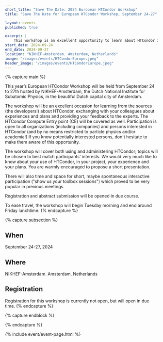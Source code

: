 ```yaml
---
short_title: "Save The Date: 2024 European HTCondor Workshop" 
title: "Save The Date for European HTCondor Workshop, September 24-27"

layout: events
published: true

excerpt: |
    This workshop is an excellent opportunity to learn about HTCondor in the beautiful Amsterdam. 
start_date: 2024-09-24
end_date: 2024-09-27
location: "NIKHEF-Amsterdam. Amsterdam, Netherlands"
image: "/images/events/HTCondorEurope.jpeg"
header_image: "/images/events/HTCondorEurope.jpeg"
---
```


{% capture main %}

This year’s European HTCondor Workshop will be held from September 24 to 27th hosted by NIKHEF-Amsterdam, the Dutch 
National Institute for Subatomic Physics, in the beautiful Dutch capital city of Amsterdam.

The workshop will be an excellent occasion for learning from the sources (the developers!) about HTCondor, exchanging 
with your colleagues about experiences and plans and providing your feedback to the experts. The HTCondor Compute Entry 
point (CE) will be covered as well. Participation is open to all organizations (including companies) and persons interested
in HTCondor (and by no means restricted to particle physics and/or academia!) If you know potentially interested persons, 
don't hesitate to make them aware of this opportunity.

The workshop will cover both using and administering HTCondor; topics will be chosen to best match participants' interests. 
We would very much like to know about your use of HTCondor, in your project, your experience and your plans. You are warmly
encouraged to propose a short presentation.

There will also time and space for short, maybe spontaneous interactive participation ("show us your toolbox sessions") 
which proved to be very popular in previous meetings. 

Registration and abstract submission will be opened in due course. 

To ease travel, the workshop will begin Tuesday morning and end around Friday lunchtime. 
{% endcapture %}

{% capture subsection %}

## When

September 24-27, 2024

## Where

NIKHEF-Amsterdam. Amsterdam, Netherlands

## Registration

Registration for this workshop is currently not open, but will open in due time. 
{% endcapture %}

{% capture endblock %}

{% endcapture %}

{% include event/event-page.html %}
